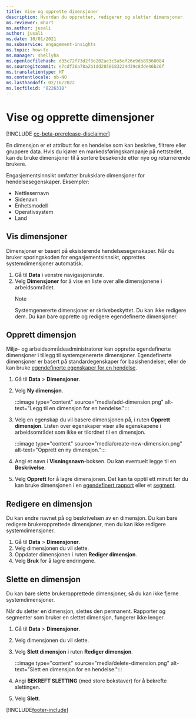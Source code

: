 ```yaml
---
title: Vise og opprette dimensjoner
description: Hvordan du oppretter, redigerer og sletter dimensjoner.
ms.reviewer: mhart
ms.author: jusali
author: jusali
ms.date: 10/01/2021
ms.subservice: engagement-insights
ms.topic: how-to
ms.manager: shellyha
ms.openlocfilehash: d35c72f73d2f3e202ae3c5a5ef26e9db89360084
ms.sourcegitcommit: e7cdf36a78a2b1dd2850183224d39c8dde46b26f
ms.translationtype: HT
ms.contentlocale: nb-NO
ms.lasthandoff: 02/16/2022
ms.locfileid: "8226318"
---
```

# <a name="view-and-create-dimensions"></a>Vise og opprette dimensjoner

[!INCLUDE [cc-beta-prerelease-disclaimer](includes/cc-beta-prerelease-disclaimer.md)]

En dimensjon er et attributt for en hendelse som kan beskrive, filtrere eller gruppere data. Hvis du kjører en markedsføringskampanje på nettstedet, kan du bruke dimensjoner til å sortere besøkende etter nye og returnerende brukere.  

Engasjementsinnsikt omfatter bruksklare dimensjoner for hendelsesegenskaper. Eksempler:

- Nettlesernavn
- Sidenavn
- Enhetsmodell
- Operativsystem
- Land

## <a name="view-dimensions"></a>Vis dimensjoner

Dimensjoner er basert på eksisterende hendelsesegenskaper. Når du bruker sporingskoden for engasjementsinnsikt, opprettes systemdimensjoner automatisk.

1. Gå til **Data** i venstre navigasjonsrute. 
1. Velg **Dimensjoner** for å vise en liste over alle dimensjonene i arbeidsområdet. 
   > [!NOTE]
   > Systemgenererte dimensjoner er skrivebeskyttet. Du kan ikke redigere dem. Du kan bare opprette og redigere egendefinerte dimensjoner.

## <a name="create-a-dimension"></a>Opprett dimensjon

Miljø- og arbeidsområdeadministratorer kan opprette egendefinerte dimensjoner i tillegg til systemgenererte dimensjoner. Egendefinerte dimensjoner er basert på standardegenskaper for basishendelser, eller de kan bruke [egendefinerte egenskaper for en hendelse](advanced-SDK-implementation.md).

1. Gå til **Data** > **Dimensjoner**.
1. Velg **Ny dimensjon**.

   :::image type="content" source="media/add-dimension.png" alt-text="Legg til en dimensjon for en hendelse.":::

1. Velg en egenskap du vil basere dimensjonen på, i ruten **Opprett dimensjon**. Listen over egenskaper viser alle egenskapene i arbeidsområdet som ikke er tilordnet til en dimensjon.
   
   :::image type="content" source="media/create-new-dimension.png" alt-text="Opprett en ny dimensjon.":::
      
3. Angi et navn i **Visningsnavn**-boksen. Du kan eventuelt legge til en **Beskrivelse**.
4. Velg **Opprett** for å lagre dimensjonen. Det kan ta opptil ett minutt før du kan bruke dimensjonen i en [egendefinert rapport](custom-reports.md) eller et [segment](segments.md). 

## <a name="edit-a-dimension"></a>Redigere en dimensjon

Du kan endre navnet på og beskrivelsen av en dimensjon. Du kan bare redigere brukeropprettede dimensjoner, men du kan ikke redigere systemdimensjoner.


1. Gå til **Data** > **Dimensjoner**.
1. Velg dimensjonen du vil slette.
1. Oppdater dimensjonen i ruten **Rediger dimensjon**.
1. Velg **Bruk** for å lagre endringene.

## <a name="delete-a-dimension"></a>Slette en dimensjon

Du kan bare slette brukeropprettede dimensjoner, så du kan ikke fjerne systemdimensjoner.

Når du sletter en dimensjon, slettes den permanent. Rapporter og segmenter som bruker en slettet dimensjon, fungerer ikke lenger. 

1. Gå til **Data** > **Dimensjoner**.
1. Velg dimensjonen du vil slette.
1. Velg **Slett dimensjon** i ruten **Rediger dimensjon**.

   :::image type="content" source="media/delete-dimension.png" alt-text="Slett en dimensjon for en hendelse.":::

1. Angi **BEKREFT SLETTING** (med store bokstaver) for å bekrefte slettingen. 
1. Velg **Slett**.

[!INCLUDE[footer-include](../includes/footer-banner.md)]
